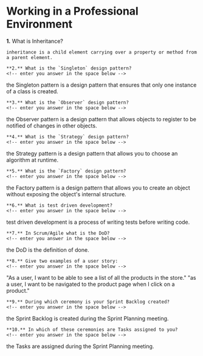 # Working in a Professional Environment

**1.** What is Inheritance?
<!-- enter you answer in the space below -->
```
inheritance is a child element carrying over a property or method from a parent element.
```

```
**2.** What is the `Singleton` design pattern?
<!-- enter you answer in the space below -->
```

the Singleton pattern is a design pattern that ensures that only one instance of a class is created.

```
**3.** What is the `Observer` design pattern?
<!-- enter you answer in the space below -->
```

the Observer pattern is a design pattern that allows objects to register to be notified of changes in other objects.

```
**4.** What is the `Strategy` design pattern?
<!-- enter you answer in the space below -->
```

the Strategy pattern is a design pattern that allows you to choose an algorithm at runtime.

```
**5.** What is the `Factory` design pattern?
<!-- enter you answer in the space below -->
```

the Factory pattern is a design pattern that allows you to create an object without exposing the object's internal structure.

```
**6.** What is test driven development?
<!-- enter you answer in the space below -->
```
 test driven development is a process of writing tests before writing code.
```
**7.** In Scrum/Agile what is the DoD?
<!-- enter you answer in the space below -->
```
the DoD is the definition of done.
```
**8.** Give two examples of a user story:
<!-- enter you answer in the space below -->
```
"As a user, I want to be able to see a list of all the products in the store."
"as a user, I want to be navigated to the product page when I click on a product."
```
**9.** During which ceremony is your Sprint Backlog created?
<!-- enter you answer in the space below -->
```
the Sprint Backlog is created during the Sprint Planning meeting.
```
**10.** In which of these ceremonies are Tasks assigned to you?
<!-- enter you answer in the space below -->
```
the Tasks are assigned during the Sprint Planning meeting.
```
